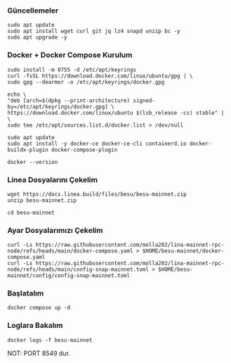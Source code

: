 ### Güncellemeler
```
sudo apt update
sudo apt install wget curl git jq lz4 snapd unzip bc -y
sudo apt upgrade -y
```
### Docker + Docker Compose Kurulum
```
sudo install -m 0755 -d /etc/apt/keyrings
curl -fsSL https://download.docker.com/linux/ubuntu/gpg | \
sudo gpg --dearmor -o /etc/apt/keyrings/docker.gpg
```
```
echo \
"deb [arch=$(dpkg --print-architecture) signed-by=/etc/apt/keyrings/docker.gpg] \
https://download.docker.com/linux/ubuntu $(lsb_release -cs) stable" | \
sudo tee /etc/apt/sources.list.d/docker.list > /dev/null
```
```
sudo apt update
sudo apt install -y docker-ce docker-ce-cli containerd.io docker-buildx-plugin docker-compose-plugin
```
```
docker --version
```
### Linea Dosyalarını Çekelim
```
wget https://docs.linea.build/files/besu/besu-mainnet.zip
unzip besu-mainnet.zip
```
```
cd besu-mainnet
```
### Ayar Dosyalarımızı Çekelim
```
curl -Ls https://raw.githubusercontent.com/molla202/lina-mainnet-rpc-node/refs/heads/main/docker-compose.yaml > $HOME/besu-mainnet/docker-compose.yaml
curl -Ls https://raw.githubusercontent.com/molla202/lina-mainnet-rpc-node/refs/heads/main/config-snap-mainnet.toml > $HOME/besu-mainnet/config/config-snap-mainnet.toml
```
### Başlatalım
```
docker compose up -d
```
### Loglara Bakalım
```
docker logs -f besu-mainnet
```
NOT: PORT 8549 dur.
